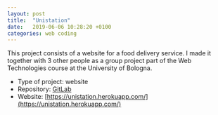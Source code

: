 ```yaml
---
layout: post
title:  "Unistation"
date:   2019-06-06 10:28:20 +0100
categories: web coding
---
```


This project consists of a website for a food delivery service.
I made it together with 3 other people as a group project part of the Web
Technologies course at the University of Bologna.

* Type of project: website
* Repository: [GitLab](https://gitlab.com/nic0lasfara/unistation)
* Website: [https://unistation.herokuapp.com/](https://unistation.herokuapp.com/)

